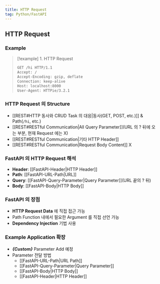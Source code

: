 ```yaml
---
title: HTTP Request
tag: Python/FastAPI
---
```


## HTTP Request

### Example

> [!example] 1. HTTP Request
>
> ```zsh
> GET /hi HTTP/1.1
> Accept: /
> Accept-Encoding: gzip, deflate
> Connection: keep-alive
> Host: localhost:8000
> User-Agent: HTTPie/3.2.1
> ```

### HTTP Request 의 Structure

- [[REST#HTTP 동사와 CRUD Task 의 대응|동사(GET, POST, etc.)]] & Path(`/hi`, etc.)
- [[REST#RESTful Communication|All Query Parameter]](URL 의 ? 뒤에 오는 부분, 현재 Request 에는 X)
- [[REST#RESTful Communication|기타 HTTP Header]]
- [[REST#RESTful Communication|Request Body Content]] X

### FastAPI 의 HTTP Request 해석

- **Header**: [[FastAPI-Header|HTTP Header]]
- **Path**: [[FastAPI-URL-Path|URL]]
- **Query**: [[FastAPI-Query-Parameter|Query Parameter]](URL 끝의 ? 뒤)
- **Body**: [[FastAPI-Body|HTTP Body]]

### FastAPI 의 장점

- **HTTP Request Data** 에 직접 접근 가능
- Path Function 내에서 필요한 Argument 를 직접 선언 가능
- **Dependency Injection** 기법 사용

### Example Application 확장

- **<var>{Custom}</var>** Parameter Add 예정
- Parameter 전달 방법
  - [[FastAPI-URL-Path|URL Path]]
  - [[FastAPI-Query-Parameter|Query Parameter]]
  - [[FastAPI-Body|HTTP Body]]
  - [[FastAPI-Header|HTTP Header]]

